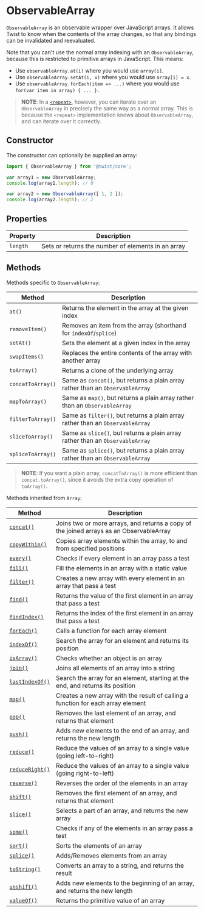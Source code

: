 # ObservableArray

`ObservableArray` is an observable wrapper over JavaScript arrays. It allows Twist to know when the contents of the array changes, so that any bindings can be invalidated and reevaluated.

Note that you can't use the normal array indexing with an `ObservableArray`, because this is restricted to primitive arrays in JavaScript. This means:

* Use `observableArray.at(i)` where you would use `array[i]`.
* Use `observableArray.setAt(i, x)` where you would use `array[i] = x`.
* Use `observableArray.forEach(item => ...)` where you would use `for(var item in array) { ... }.`

> **NOTE**: In a [`<repeat>`](../jsx/components/repeat), however, you can iterate over an `ObservableArray` in precisely the same way as a normal array. This is because the `<repeat>` implementation knows about `ObservableArray`, and can iterate over it correctly.

## Constructor

The constructor can optionally be supplied an array:

```jsx
import { ObservableArray } from '@twist/core';

var array1 = new ObservableArray;
console.log(array1.length); // 0

var array2 = new ObservableArray([ 1, 2 ]);
console.log(array2.length); // 2
```

## Properties

| Property | Description |
|----------|-------------|
| `length` | Sets or returns the number of elements in an array |

## Methods

Methods specific to `ObservableArray`:

| Method | Description |
|--------|-------------|
| `at()` | Returns the element in the array at the given index |
| `removeItem()` | Removes an item from the array (shorthand for `indexOf`/`splice`) |
| `setAt()` | Sets the element at a given index in the array |
| `swapItems()` | Replaces the entire contents of the array with another array |
| `toArray()` | Returns a clone of the underlying array |
| `concatToArray()` | Same as `concat()`, but returns a plain array rather than an `ObservableArray` |
| `mapToArray()` | Same as `map()`, but returns a plain array rather than an `ObservableArray` |
| `filterToArray()` | Same as `filter()`, but returns a plain array rather than an `ObservableArray` |
| `sliceToArray()` | Same as `slice()`, but returns a plain array rather than an `ObservableArray` |
| `spliceToArray()` | Same as `splice()`, but returns a plain array rather than an `ObservableArray` |

> **NOTE**: If you want a plain array, `concatToArray()` is more efficient than `concat.toArray()`, since it avoids the extra copy operation of `toArray()`.

Methods inherited from `Array`:

| Method | Description |
|--------|-------------|
| [`concat()`](https://www.w3schools.com/jsref/jsref_concat_array.asp) | Joins two or more arrays, and returns a copy of the joined arrays as an ObservableArray |
| [`copyWithin()`](https://www.w3schools.com/jsref/jsref_copywithin.asp) | Copies array elements within the array, to and from specified positions |
| [`every()`](https://www.w3schools.com/jsref/jsref_every.asp) | Checks if every element in an array pass a test |
| [`fill()`](https://www.w3schools.com/jsref/jsref_fill.asp) | Fill the elements in an array with a static value |
| [`filter()`](https://www.w3schools.com/jsref/jsref_filter.asp) | Creates a new array with every element in an array that pass a test |
| [`find()`](https://www.w3schools.com/jsref/jsref_find.asp) | Returns the value of the first element in an array that pass a test |
| [`findIndex()`](https://www.w3schools.com/jsref/jsref_findindex.asp) | Returns the index of the first element in an array that pass a test |
| [`forEach()`](https://www.w3schools.com/jsref/jsref_forEach.asp) | Calls a function for each array element |
| [`indexOf()`](https://www.w3schools.com/jsref/jsref_indexof_array.asp) | Search the array for an element and returns its position |
| [`isArray()`](https://www.w3schools.com/jsref/jsref_isarray.asp) | Checks whether an object is an array |
| [`join()`](https://www.w3schools.com/jsref/jsref_join.asp) | Joins all elements of an array into a string |
| [`lastIndexOf()`](https://www.w3schools.com/jsref/jsref_lastindexof_array.asp) | Search the array for an element, starting at the end, and returns its position |
| [`map()`](https://www.w3schools.com/jsref/jsref_map.asp) | Creates a new array with the result of calling a function for each array element |
| [`pop()`](https://www.w3schools.com/jsref/jsref_pop.asp) | Removes the last element of an array, and returns that element |
| [`push()`](https://www.w3schools.com/jsref/jsref_push.asp) | Adds new elements to the end of an array, and returns the new length |
| [`reduce()`](https://www.w3schools.com/jsref/jsref_reduce.asp) | Reduce the values of an array to a single value (going left-to-right) |
| [`reduceRight()`](https://www.w3schools.com/jsref/jsref_reduceright.asp) | Reduce the values of an array to a single value (going right-to-left) |
| [`reverse()`](https://www.w3schools.com/jsref/jsref_reverse.asp) | Reverses the order of the elements in an array |
| [`shift()`](https://www.w3schools.com/jsref/jsref_shift.asp) | Removes the first element of an array, and returns that element |
| [`slice()`](https://www.w3schools.com/jsref/jsref_slice_array.asp) | Selects a part of an array, and returns the new array |
| [`some()`](https://www.w3schools.com/jsref/jsref_some.asp) | Checks if any of the elements in an array pass a test |
| [`sort()`](https://www.w3schools.com/jsref/jsref_sort.asp) | Sorts the elements of an array |
| [`splice()`](https://www.w3schools.com/jsref/jsref_splice.asp) | Adds/Removes elements from an array |
| [`toString()`](https://www.w3schools.com/jsref/jsref_tostring_array.asp) | Converts an array to a string, and returns the result |
| [`unshift()`](https://www.w3schools.com/jsref/jsref_unshift.asp) | Adds new elements to the beginning of an array, and returns the new length |
| [`valueOf()`](https://www.w3schools.com/jsref/jsref_valueof_array.asp) | Returns the primitive value of an array |
